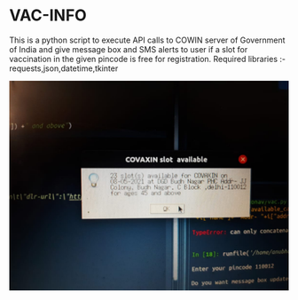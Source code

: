 # VAC-INFO
This is a python script to execute API calls to COWIN server of Government of India and give message box and SMS alerts to user if a slot for vaccination in the given pincode is free for registration.
Required libraries :- requests,json,datetime,tkinter

![screenshot](SS.jpeg)
